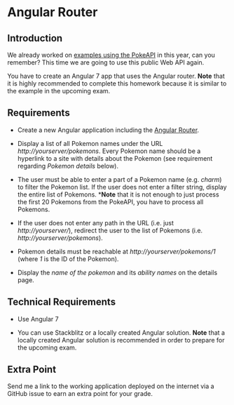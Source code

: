 # Angular Router

## Introduction

We already worked on [examples using the PokeAPI](https://github.com/rstropek/htl-mobile-computing/tree/master/rest-fundamentals/9040-pokelist) in this year, can you remember? This time we are going to use this public Web API again.

You have to create an Angular 7 app that uses the Angular router. **Note** that it is highly recommended to complete this homework because it is similar to the example in the upcoming exam.

## Requirements

* Create a new Angular application including the [Angular Router](https://rstropek.github.io/htl-mobile-computing/#/12/19).

* Display a list of all Pokemon names under the URL *http://yourserver/pokemons*. Every Pokemon name should be a hyperlink to a site with details about the Pokemon (see requirement regarding *Pokemon details* below).

* The user must be able to enter a part of a Pokemon name (e.g. *charm*) to filter the Pokemon list. If the user does not enter a filter string, display the entire list of Pokemons. ***Note** that it is not enough to just process the first 20 Pokemons from the PokeAPI, you have to process all Pokemons.

* If the user does not enter any path in the URL (i.e. just *http://yourserver/*), redirect the user to the list of Pokemons (i.e. *http://yourserver/pokemons*).

* Pokemon details must be reachable at *http://yourserver/pokemons/1* (where *1* is the ID of the Pokemon).

* Display the *name of the pokemon* and its *ability names* on the details page.

## Technical Requirements

* Use Angular 7

* You can use Stackblitz or a locally created Angular solution. **Note** that a locally created Angular solution is recommended in order to prepare for the upcoming exam.

## Extra Point

Send me a link to the working application deployed on the internet via a GitHub issue to earn an extra point for your grade.
